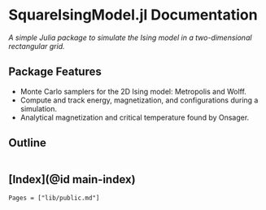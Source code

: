 # SquareIsingModel.jl Documentation

*A simple Julia package to simulate the Ising model in a two-dimensional rectangular grid.*

## Package Features

- Monte Carlo samplers for the 2D Ising model: Metropolis and Wolff.
- Compute and track energy, magnetization, and configurations during a simulation.
- Analytical magnetization and critical temperature found by Onsager.

## Outline

```@contents
```

## [Index](@id main-index)

```@index
Pages = ["lib/public.md"]
```